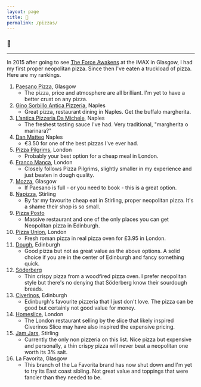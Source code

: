 ```yaml
---
layout: page
title: 🍕
permalink: /pizzas/
---
```


### 🍕

---


In 2015 after going to see [The Force Awakens](http://www.imdb.com/title/tt2488496/) at the iMAX in Glasgow, I had my first proper neopolitan pizza. Since then I've eaten a truckload of pizza. Here are my rankings.


1. [Paesano Pizza](http://paesanopizza.co.uk/), Glasgow
	* The pizza, price and atmosphere are all brilliant. I'm yet to have a better crust on any pizza.
2. [Gino Sorbillo Antica Pizzeria](http://www.sorbillo.it/), Naples
	* Great pizza, restaurant dining in Naples. Get the buffalo margherita.
3. [L’antica Pizzeria Da Michele](https://www.damichele.net/), Naples
	* The freshest tasting sauce I've had. Very traditional, "margherita o marinara?"
4. [Dan Matteo](http://www.pizzeriadimatteo.com/) Naples
	* €3.50 for one of the best pizzas I've ever had.
5. [Pizza Pilgrims](https://www.pizzapilgrims.co.uk/), London
	* Probably your best option for a cheap meal in London.
6. [Franco Manca](http://www.francomanca.co.uk/), London
	* Closely follows Pizza Pilgrims, slightly smaller in my experience and just beaten in dough quality.
7. [Mozza](http://www.mozza.it), Glasgow
	* If Paesano is full - or you need to book - this is a great option.
8. [Napizza](http://www.napizza.uk/), Stirling
	* By far my favourite cheap eat in Stirling, proper neopolitan pizza. It's a shame their shop is so small.
9. [Pizza Posto](https://pizzaposto.co.uk/)
	* Massive restaurant and one of the only places you can get Neopolitan pizza in Edinburgh.
10. [Pizza Union](https://www.pizzaunion.com/), London
	* Fresh roman pizza in real pizza oven for £3.95 in London.
11. [Dough](http://dough-pizza.co.uk/), Edinburgh
	* Good pizza but not as great value as the above options. A solid choice if you are in the center of Edinburgh and fancy something quick.
12. [Söderberg](http://www.soderberg.uk/soderberg-pavilion/)
	* Thin crispy pizza from a woodfired pizza oven. I prefer neopolitan style but there's no denying that Söderberg know their sourdough breads.
13. [Civerinos](http://www.civerinos.com/), Edinburgh
	* Edinburgh's favourite pizzeria that I just don't love. The pizza can be good but certainly not good value for money.
14. [Homeslice](http://www.homeslicepizza.co.uk/), London
	* The London restaurant selling by the slice that likely inspired Civerinos Slice may have also inspired the expensive pricing.
15. [Jam Jars](http://www.jamjarcafe.co.uk/), Stirling
	* Currently the only non pizzeria on this list. Nice pizza but expensive and personally, a thin crispy pizza will never beat a neopolitan one worth its 3% salt. 
16. La Favorita, Glasgow
	* This branch of the La Favorita brand has now shut down and I'm yet to try its East coast sibling. Not great value and toppings that were fancier than they needed to be.

